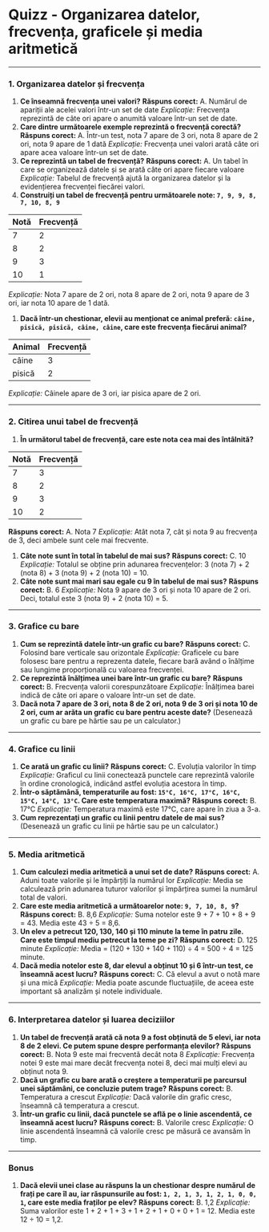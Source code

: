 # **Quizz - Organizarea datelor, frecvența, graficele și media aritmetică**



------

### **1. Organizarea datelor și frecvența**

1. **Ce înseamnă frecvența unei valori?**
    **Răspuns corect:** A. Numărul de apariții ale acelei valori într-un set de date
    *Explicație:* Frecvența reprezintă de câte ori apare o anumită valoare într-un set de date.
2. **Care dintre următoarele exemple reprezintă o frecvență corectă?**
    **Răspuns corect:** A. Într-un test, nota 7 apare de 3 ori, nota 8 apare de 2 ori, nota 9 apare de 1 dată
    *Explicație:* Frecvența unei valori arată câte ori apare acea valoare într-un set de date.
3. **Ce reprezintă un tabel de frecvență?**
    **Răspuns corect:** A. Un tabel în care se organizează datele și se arată câte ori apare fiecare valoare
    *Explicație:* Tabelul de frecvență ajută la organizarea datelor și la evidențierea frecvenței fiecărei valori.
4. **Construiți un tabel de frecvență pentru următoarele note: `7, 9, 9, 8, 7, 10, 8, 9`**

| Notă | Frecvență |
| ---- | --------- |
| 7    | 2         |
| 8    | 2         |
| 9    | 3         |
| 10   | 1         |

*Explicație:* Nota 7 apare de 2 ori, nota 8 apare de 2 ori, nota 9 apare de 3 ori, iar nota 10 apare de 1 dată.

1. **Dacă într-un chestionar, elevii au menționat ce animal preferă: `câine, pisică, pisică, câine, câine`, care este frecvența fiecărui animal?**

| Animal | Frecvență |
| ------ | --------- |
| câine  | 3         |
| pisică | 2         |

*Explicație:* Câinele apare de 3 ori, iar pisica apare de 2 ori.

------

### **2. Citirea unui tabel de frecvență**

1. **În următorul tabel de frecvență, care este nota cea mai des întâlnită?**

| Notă | Frecvență |
| ---- | --------- |
| 7    | 3         |
| 8    | 2         |
| 9    | 3         |
| 10   | 2         |

**Răspuns corect:** A. Nota 7
 *Explicație:* Atât nota 7, cât și nota 9 au frecvența de 3, deci ambele sunt cele mai frecvente.

1. **Câte note sunt în total în tabelul de mai sus?**
    **Răspuns corect:** C. 10
    *Explicație:* Totalul se obține prin adunarea frecvențelor: 3 (nota 7) + 2 (nota 8) + 3 (nota 9) + 2 (nota 10) = 10.
2. **Câte note sunt mai mari sau egale cu 9 în tabelul de mai sus?**
    **Răspuns corect:** B. 6
    *Explicație:* Nota 9 apare de 3 ori și nota 10 apare de 2 ori. Deci, totalul este 3 (nota 9) + 2 (nota 10) = 5.

------

### **3. Grafice cu bare**

1. **Cum se reprezintă datele într-un grafic cu bare?**
    **Răspuns corect:** C. Folosind bare verticale sau orizontale
    *Explicație:* Graficele cu bare folosesc bare pentru a reprezenta datele, fiecare bară având o înălțime sau lungime proporțională cu valoarea frecvenței.
2. **Ce reprezintă înălțimea unei bare într-un grafic cu bare?**
    **Răspuns corect:** B. Frecvența valorii corespunzătoare
    *Explicație:* Înălțimea barei indică de câte ori apare o valoare într-un set de date.
3. **Dacă nota 7 apare de 3 ori, nota 8 de 2 ori, nota 9 de 3 ori și nota 10 de 2 ori, cum ar arăta un grafic cu bare pentru aceste date?**
    (Desenează un grafic cu bare pe hârtie sau pe un calculator.)

------

### **4. Grafice cu linii**

1. **Ce arată un grafic cu linii?**
    **Răspuns corect:** C. Evoluția valorilor în timp
    *Explicație:* Graficul cu linii conectează punctele care reprezintă valorile în ordine cronologică, indicând astfel evoluția acestora în timp.
2. **Într-o săptămână, temperaturile au fost: `15°C, 16°C, 17°C, 16°C, 15°C, 14°C, 13°C`. Care este temperatura maximă?**
    **Răspuns corect:** B. 17°C
    *Explicație:* Temperatura maximă este 17°C, care apare în ziua a 3-a.
3. **Cum reprezentați un grafic cu linii pentru datele de mai sus?**
    (Desenează un grafic cu linii pe hârtie sau pe un calculator.)

------

### **5. Media aritmetică**

1. **Cum calculezi media aritmetică a unui set de date?**
    **Răspuns corect:** A. Aduni toate valorile și le împărțiți la numărul lor
    *Explicație:* Media se calculează prin adunarea tuturor valorilor și împărțirea sumei la numărul total de valori.
2. **Care este media aritmetică a următoarelor note: `9, 7, 10, 8, 9`?**
    **Răspuns corect:** B. 8,6
    *Explicație:* Suma notelor este 9 + 7 + 10 + 8 + 9 = 43. Media este 43 ÷ 5 = 8,6.
3. **Un elev a petrecut 120, 130, 140 și 110 minute la teme în patru zile. Care este timpul mediu petrecut la teme pe zi?**
    **Răspuns corect:** D. 125 minute
    *Explicație:* Media = (120 + 130 + 140 + 110) ÷ 4 = 500 ÷ 4 = 125 minute.
4. **Dacă media notelor este 8, dar elevul a obținut 10 și 6 într-un test, ce înseamnă acest lucru?**
    **Răspuns corect:** C. Că elevul a avut o notă mare și una mică
    *Explicație:* Media poate ascunde fluctuațiile, de aceea este important să analizăm și notele individuale.

------

### **6. Interpretarea datelor și luarea deciziilor**

1. **Un tabel de frecvență arată că nota 9 a fost obținută de 5 elevi, iar nota 8 de 2 elevi. Ce putem spune despre performanța elevilor?**
    **Răspuns corect:** B. Nota 9 este mai frecventă decât nota 8
    *Explicație:* Frecvența notei 9 este mai mare decât frecvența notei 8, deci mai mulți elevi au obținut nota 9.
2. **Dacă un grafic cu bare arată o creștere a temperaturii pe parcursul unei săptămâni, ce concluzie putem trage?**
    **Răspuns corect:** B. Temperatura a crescut
    *Explicație:* Dacă valorile din grafic cresc, înseamnă că temperatura a crescut.
3. **Într-un grafic cu linii, dacă punctele se află pe o linie ascendentă, ce înseamnă acest lucru?**
    **Răspuns corect:** B. Valorile cresc
    *Explicație:* O linie ascendentă înseamnă că valorile cresc pe măsură ce avansăm în timp.

------

### **Bonus**

1. **Dacă elevii unei clase au răspuns la un chestionar despre numărul de frați pe care îl au, iar răspunsurile au fost: `1, 2, 1, 3, 1, 2, 1, 0, 0, 1`, care este media fraților pe elev?**
    **Răspuns corect:** B. 1,2
    *Explicație:* Suma valorilor este 1 + 2 + 1 + 3 + 1 + 2 + 1 + 0 + 0 + 1 = 12. Media este 12 ÷ 10 = 1,2.